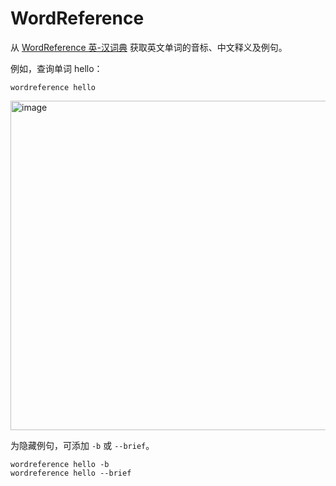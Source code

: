 # WordReference

从 [WordReference 英-汉词典](https://www.wordreference.com/enzh/) 获取英文单词的音标、中文释义及例句。

例如，查询单词 hello：

```
wordreference hello
```

<img width="1011" height="527" alt="image" src="https://github.com/user-attachments/assets/c35175fc-924e-4c23-9931-a2c2436a8f00" />

为隐藏例句，可添加 `-b` 或 `--brief`。

```
wordreference hello -b
wordreference hello --brief
```
